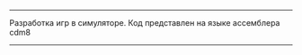 ----------------------------------------------------------------------------------------------------------------------

Разработка игр в симуляторе. Код представлен на языке ассемблера cdm8

----------------------------------------------------------------------------------------------------------------------
